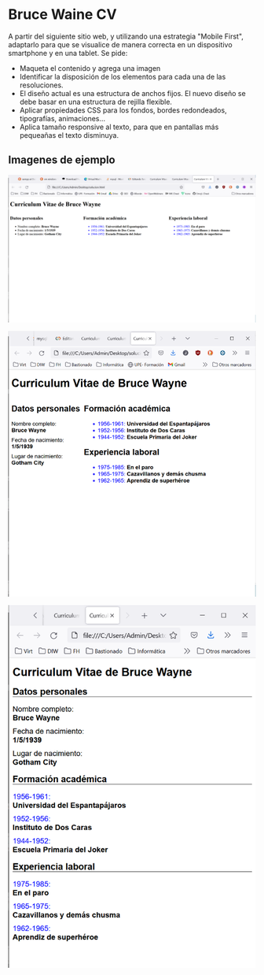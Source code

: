 # Bruce Waine CV

A partir del siguiente sitio web, y utilizando una estrategia "Mobile First", adaptarlo para que se visualice de manera correcta en un dispositivo smartphone y en una tablet. Se pide:

- Maqueta el contenido y agrega una imagen
- Identificar la disposición de los elementos para cada una de las resoluciones.
- El diseño actual es una estructura de anchos fijos. El nuevo diseño se debe basar en una estructura de rejilla flexible.
- Aplicar propiedades CSS para los fondos, bordes redondeados, tipografías, animaciones...
- Aplica tamaño responsive al texto, para que en pantallas más pequeañas el texto disminuya.

## Imagenes de ejemplo

![Imagen 1](./imagenes/Captura1.png)

![Imagen 2](./imagenes/Captura2.png)

![Imagen 3](./imagenes/Captura3.png)
